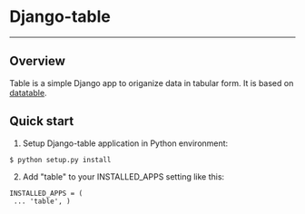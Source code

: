 # Django-table

_____________________________________________________________________

## Overview
Table is a simple Django app to origanize data in tabular form.
It is based on [datatable](http://datatables.net).

## Quick start
1. Setup Django-table application in Python environment:

<code>$ python setup.py install</code>

2. Add "table" to your INSTALLED_APPS setting like this:

<code>INSTALLED_APPS = (<br>
    ...
    'table',
)</code>
